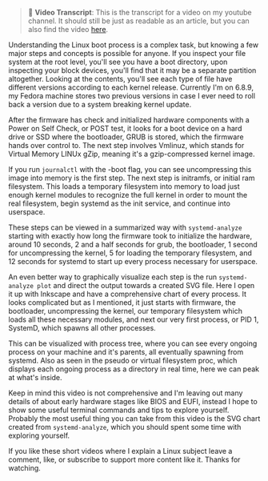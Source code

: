 > 📝️ **Video Transcript**: This is the transcript for a video on my youtube channel. It should still be just as readable as an article, but you can also find the video [here](https://www.youtube.com/watch?v=WlbbRTby4AE).

Understanding the Linux boot process is a complex task, but knowing a few major steps and concepts is possible for anyone. If you inspect your file system at the root level, you'll see you have a boot directory, upon inspecting your block devices, you'll find that it may be a separate partition altogether. Looking at the contents, you'll see each type of file have different versions according to each kernel release. Currently I'm on 6.8.9, my Fedora machine stores two previous versions in case I ever need to roll back a version due to a system breaking kernel update.

After the firmware has check and initialized hardware components with a Power on Self Check, or POST test, it looks for a boot device on a hard drive or SSD where the bootloader, GRUB is stored, which the firmware hands over control to. The next step involves Vmlinuz, which stands for Virtual Memory LINUx gZip, meaning it's a gzip-compressed kernel image. 

If you run `journalctl` with the -boot flag, you can see uncompressing this image into memory is the first step. The next step is initramfs, or initial ram filesystem. This loads a temporary filesystem into memory to load just enough kernel modules to recognize the full kernel in order to mount the real filesystem, begin systemd as the init service, and continue into userspace.

These steps can be viewed in a summarized way with `systemd-analyze` starting with exactly how long the firmware took to initialize the hardware, around 10 seconds, 2 and a half seconds for grub, the bootloader, 1 second for uncompressing the kernel, 5 for loading the temporary filesystem, and 12 seconds for systemd to start up every process necessary for userspace. 

An even better way to graphically visualize each step is the run `systemd-analyze plot` and direct the output towards a created SVG file. Here I open it up with Inkscape and have a comprehensive chart of every process. It looks complicated but as I mentioned, it just starts with firmware, the bootloader, uncompressing the kernel, our temporary filesystem which loads all these necessary modules, and next our very first process, or PID 1, SystemD, which spawns all other processes.

This can be visualized with process tree, where you can see every ongoing process on your machine and it's parents, all eventually spawning from systemd. Also as seen in the pseudo or virtual filesystem proc, which displays each ongoing process as a directory in real time, here we can peak at what's inside.

Keep in mind this video is not comprehensive and I'm leaving out many details of about early hardware stages like BIOS and EUFI, instead I hope to show some useful terminal commands and tips to explore yourself. Probably the most useful thing you can take from this video is the SVG chart created from `systemd-analyze`, which you should spent some time with exploring yourself.


If you like these short videos where I explain a Linux subject leave a comment, like, or subscribe to support more content like it. Thanks for watching.